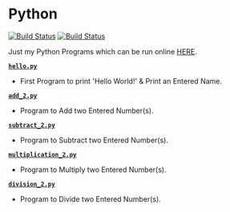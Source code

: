# Python

[![Build Status](https://github.com/crazyuploader/Python/workflows/Python/badge.svg?branch=master)](https://github.com/crazyuploader/Python/actions) 
[![Build Status](https://travis-ci.com/crazyuploader/Python.svg?branch=master)](https://travis-ci.com/crazyuploader/Python)

Just my Python Programs which can be run online [HERE](https://python.jugalkishore.repl.run).

<b>[`hello.py`](hello.py)</b>
* First Program to print 'Hello World!' & Print an Entered Name.

<b>[`add_2.py`](add_2.py)</b>
* Program to Add two Entered Number(s).

<b>[`subtract_2.py`](subtract_2.py)</b>
* Program to Subtract two Entered Number(s).

<b>[`multiplication_2.py`](multiplication_2.py)</b>
* Program to Multiply two Entered Number(s).

<b>[`division_2.py`](division_2.py)</b>
* Program to Divide two Entered Number(s).
